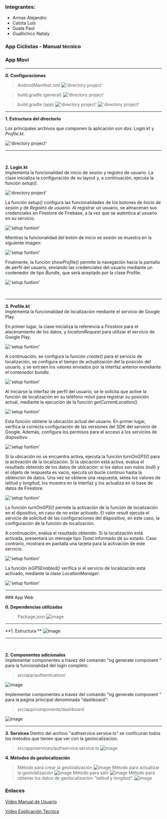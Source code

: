 ### Integrantes:
- Armas Alejandro
- Catota Luis
- Guala Paul
- Guallichico Nataly

### App Ciclistas - Manual técnico
### App Movi
<hr>

**0. Configuraciones**
> AndroidManifest.xml
!['directory project'](./public/images/12.JPG)

> build.gradle (general)
!['directory project'](./public/images/13.JPG)

> build.gradle (app)
!['directory project'](./public/images/14.JPG)
!['directory project'](./public/images/15.JPG)


<hr>

**1. Estructura del directorio**

Los principales archivos que componen la aplicación son dos: Login.kt y _Profile.kt_.

!['directory project'](./public/images/1.JPG)

<hr>
<br>  

**2. Login.kt**  
Implementa la funcionalidad de inicio de sesión y registro de usuario. La clase inicializa la configuración de su layout y, a continuación, ejecuta la función <em>setup()</em>.

!['directory project'](./public/images/5.JPG)

La función <em>setup()</em> configura las funcionalidades de los botones de _Inicio de sesión_ y de _Registro de usuario_. Al registrar un usuario, se almacenan sus credenciales en Firestore de Firebase, a la vez que se autentica al usuario en su servicio.

!['setup funtion'](./public/images/3.JPG)

Mientras la funcionalidad del botón de inicio se sesión se muestra en la siguiente imagen:

!['setup funtion'](./public/images/2.JPG)

Finalmente, la función <em>showProfile()</em> permite la navegación hacia la pantalla de perfil del usuario, enviando las credenciales del usuario mediante un contenedor de tipo _Bundle_, que será aceptado por la clase Profile.

!['setup funtion'](./public/images/4.JPG)

<br>

<hr>

**3. Profile.kt**  
Implementa la funcionalidad de localización mediante el servicio de Google Play.

En primer lugar, la clase inicializa la referencia a _Firestore_ para el alacenamiento de los datos, y _locationRequest_ para utilizar el servicio de Google Play.

!['setup funtion'](./public/images/6.JPG)

A continuación, se configura la función <em>create()</em> para el servicio de localización, se configura el tiempo de actualización del la posición del usuario, y se extraen los valores enviados por la interfaz anterior mendiante el contenedor _bundle_.

!['setup funtion'](./public/images/7.JPG)

Al iniciarse la interfaz de perfil del usuario, se le solicita que active la función de localización en su teléfono móvil para registrar su posición actual, mediante la ejecución de la función <em>getCurrentLocation()</em>.

!['setup funtion'](./public/images/8.JPG)

Esta función obtiene la ubicación actual del usuario. En primer lugar, verifica la correcta configuración de las versiones del SDK del servicio de Google. Además, configura los permisos para el acceso a los servicios de dispositivo

!['setup funtion'](./public/images/11.JPG)

Si la ubicación no se encuentra activa, ejecuta la función <em>turnOnGPS()</em> para la activación de la localización. Si la ubicación está activa, evalua el resultado obtenido de los datos de ubicación: si los datos son nulos (_null_) y el objeto de respuesta es vacío, ejecuta un bucle continuo hasta la obtención de datos. Una vez se obtiene una respuesta, setea los valores de latitud y longitud, los muestra en la interfaz y los actualiza en la base de datos de Firestore.

!['setup funtion'](./public/images/16.JPG)

La función <em>turnOnGPS()</em> permite la activación de la función de localización en el dipositivo, en caso de no estar activado. El valor _result_ ejecuta el servicio de solicitud de las configuraciones del dispositivo, en este caso, la configuración de la función de localización.

A continuación, evalua el resultado obtenido. Si la localización está activada, presentará un mensaje tipo _Toast_ informado de su estado. Caso contrario, mostrará en pantalla una tarjeta para la activación de este servicio.

!['setup funtion'](./public/images/9.JPG)

La función <em>isGPSEnabled()</em> verifica si el servicio de localización está activado, mediante la clase _LocationManager_.

!['setup funtion'](./public/images/10.JPG)


<hr>
### App Web

**0. Dependencias utilizadas**
> Package.json
![image](https://user-images.githubusercontent.com/66772757/188981105-61d1ad38-b88b-4f6d-adde-3acd0a3e78a2.png)
<hr>

**1. Estructura **
![image](https://user-images.githubusercontent.com/66772757/188981349-4999e1c0-1317-4de7-84e0-6b91b637dcc9.png)

<hr>
<br>  

**2. Componentes adicionales**  
Implementar componentes a travez del comando "ng generate component <nombre del componente>" para la funcionalidad del login completo:
  
> src/app/authentication/
  
![image](https://user-images.githubusercontent.com/66772757/188982434-fa87581d-3c2a-4f58-8018-46f5116730d9.png)

Implementar componentes a travez del comando "ng generate component <nombre del componente>" para la pagina principal denominada "dashboard":
  
> src/app/components/dashboard
  
![image](https://user-images.githubusercontent.com/66772757/188983040-d43d11ef-dd5b-4e5c-a073-5f9d688a4491.png)
<br>

<hr>

**3. Services**
Dentro del archivo "authservice.service.ts" se conficuran todos los metodos que tienen que ver con la geolocalizacion.
> src/app/services/authservice.service.ts
![image](https://user-images.githubusercontent.com/66772757/188984454-68a3fed0-5c2c-476c-b47a-16b93b429af0.png)

**4. Metodos de geolocalización**
>Método para crear la geololalización
  ![image](https://user-images.githubusercontent.com/66772757/188984732-2aba27ac-87d6-4cad-aa0c-f8f3a3301e51.png)
>Método para actualizar la geololalización
  ![image](https://user-images.githubusercontent.com/66772757/188984881-f437d174-21e8-48e0-a48a-814884728eee.png)
>Método para salir
  ![image](https://user-images.githubusercontent.com/66772757/188984997-a0e3d5b0-57cc-4395-a861-ce55c91d6476.png)
>Método para obtener los datos de geolocalización "latitud y longitud". 
  ![image](https://user-images.githubusercontent.com/66772757/188985413-d0b40def-ba61-4e62-9662-18f148311fd3.png)

### **Enlaces**

[Video Manual de Usuario](https://www.youtube.com/watch?v=xl8uGf5iNIQ)

[Video Explicación Técnica](https://youtu.be/TgirbT_Xez0)
